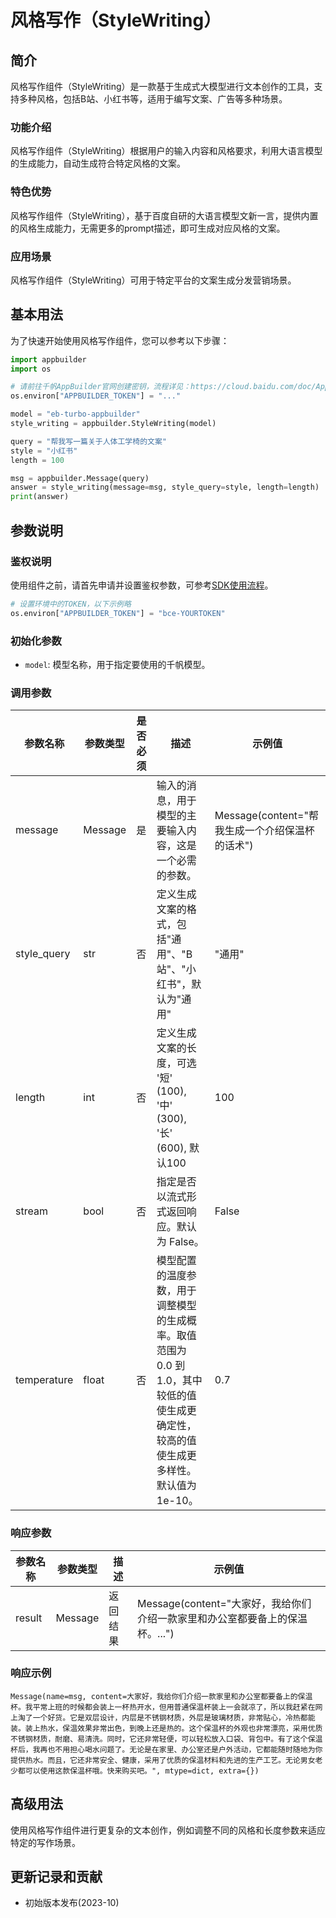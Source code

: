 # 风格写作（StyleWriting）

## 简介
风格写作组件（StyleWriting）是一款基于生成式大模型进行文本创作的工具，支持多种风格，包括B站、小红书等，适用于编写文案、广告等多种场景。

### 功能介绍
风格写作组件（StyleWriting）根据用户的输入内容和风格要求，利用大语言模型的生成能力，自动生成符合特定风格的文案。


### 特色优势
风格写作组件（StyleWriting），基于百度自研的大语言模型文新一言，提供内置的风格生成能力，无需更多的prompt描述，即可生成对应风格的文案。


### 应用场景
风格写作组件（StyleWriting）可用于特定平台的文案生成分发营销场景。


## 基本用法

为了快速开始使用风格写作组件，您可以参考以下步骤：

```python
import appbuilder
import os

# 请前往千帆AppBuilder官网创建密钥，流程详见：https://cloud.baidu.com/doc/AppBuilder/s/Olq6grrt6#1%E3%80%81%E5%88%9B%E5%BB%BA%E5%AF%86%E9%92%A5
os.environ["APPBUILDER_TOKEN"] = "..."

model = "eb-turbo-appbuilder"
style_writing = appbuilder.StyleWriting(model)

query = "帮我写一篇关于人体工学椅的文案"
style = "小红书"
length = 100

msg = appbuilder.Message(query)
answer = style_writing(message=msg, style_query=style, length=length)
print(answer)
```

## 参数说明

### 鉴权说明
使用组件之前，请首先申请并设置鉴权参数，可参考[SDK使用流程](https://cloud.baidu.com/doc/AppBuilder/s/Olq6grrt6#1%E3%80%81%E5%88%9B%E5%BB%BA%E5%AF%86%E9%92%A5)。
```python
# 设置环境中的TOKEN，以下示例略
os.environ["APPBUILDER_TOKEN"] = "bce-YOURTOKEN"
```

### 初始化参数
- `model`: 模型名称，用于指定要使用的千帆模型。

### 调用参数
|参数名称 |参数类型 |是否必须 |描述 |示例值|
|--------|--------|--------|----|------|
|message |Message  |是 |输入的消息，用于模型的主要输入内容，这是一个必需的参数。 |Message(content="帮我生成一个介绍保温杯的话术") |
|style_query |str |否 |定义生成文案的格式，包括"通用"、"B站"、"小红书"，默认为"通用" |"通用" |
|length |int |否 |定义生成文案的长度，可选 '短' (100), '中' (300), '长' (600), 默认100 |100 |
|stream |bool | 否 |指定是否以流式形式返回响应。默认为 False。 |False |
|temperature |float | 否 |模型配置的温度参数，用于调整模型的生成概率。取值范围为 0.0 到 1.0，其中较低的值使生成更确定性，较高的值使生成更多样性。默认值为 1e-10。 |0.7 |

### 响应参数
|参数名称 |参数类型 |描述 |示例值|
|--------|--------|----|------|
|result  |Message  |返回结果|Message(content="大家好，我给你们介绍一款家里和办公室都要备上的保温杯。...")|

### 响应示例
```
Message(name=msg, content=大家好，我给你们介绍一款家里和办公室都要备上的保温杯。我平常上班的时候都会装上一杯热开水，但用普通保温杯装上一会就凉了，所以我赶紧在网上淘了一个好货。它是双层设计，内层是不锈钢材质，外层是玻璃材质，非常贴心，冷热都能装。装上热水，保温效果非常出色，到晚上还是热的。这个保温杯的外观也非常漂亮，采用优质不锈钢材质，耐磨、易清洗。同时，它还非常轻便，可以轻松放入口袋、背包中。有了这个保温杯后，我再也不用担心喝水问题了。无论是在家里、办公室还是户外活动，它都能随时随地为你提供热水。而且，它还非常安全、健康，采用了优质的保温材料和先进的生产工艺。无论男女老少都可以使用这款保温杯哦。快来购买吧。", mtype=dict, extra={})
```

## 高级用法

使用风格写作组件进行更复杂的文本创作，例如调整不同的风格和长度参数来适应特定的写作场景。

## 更新记录和贡献

- 初始版本发布(2023-10)
